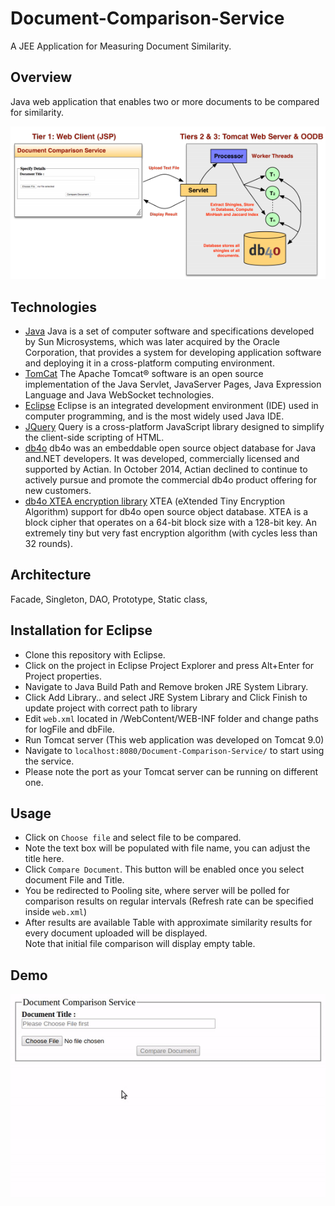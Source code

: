# Document-Comparison-Service
A JEE Application for Measuring Document Similarity.

## Overview
Java web application that enables two or more documents to be compared for similarity.

![Project Overview](https://github.com/MartinRep/Document-Comparison-Service/blob/master/gitAssets/ComparisonServiceOverview.png)

## Technologies
- [Java](https://www.java.com/) Java is a set of computer software and specifications developed by Sun Microsystems, which was later acquired by the Oracle Corporation, that provides a system for developing application software and deploying it in a cross-platform computing environment.
- [TomCat](https://tomcat.apache.org/) The Apache Tomcat® software is an open source implementation of the Java Servlet, JavaServer Pages, Java Expression Language and Java WebSocket technologies.
- [Eclipse](https://www.eclipse.org/) Eclipse is an integrated development environment (IDE) used in computer programming, and is the most widely used Java IDE.
- [JQuery](https://jquery.com/) Query is a cross-platform JavaScript library designed to simplify the client-side scripting of HTML.
- [db4o](https://github.com/lytico/db4o) db4o was an embeddable open source object database for Java and.NET developers. It was developed, commercially licensed and supported by Actian. In October 2014, Actian declined to continue to actively pursue and promote the commercial db4o product offering for new customers.
- [db4o XTEA encryption library](https://sourceforge.net/projects/db4oxtea/) XTEA (eXtended Tiny Encryption Algorithm) support for db4o open source object database. XTEA is a block cipher that operates on a 64-bit block size with a 128-bit key. An extremely tiny but very fast encryption algorithm (with cycles less than 32 rounds).


## Architecture

Facade, Singleton, DAO, Prototype, Static class,


## Installation for Eclipse

 - Clone this repository with Eclipse.
 - Click on the project in Eclipse Project Explorer and press Alt+Enter for Project properties.
 - Navigate to Java Build Path and Remove broken JRE System Library.
 - Click Add Library.. and select JRE System Library and Click Finish to update project with correct path to library
 - Edit `web.xml` located in /WebContent/WEB-INF folder and change paths for logFile and dbFile.
 - Run Tomcat server (This web application was developed on Tomcat 9.0)
 - Navigate to `localhost:8080/Document-Comparison-Service/` to start using the service.
 - Please note the port as your Tomcat server can be running on different one.

## Usage

- Click on `Choose file` and select file to be compared.
- Note the text box will be populated with file name, you can adjust the title here.
- Click `Compare Document`. This button will be enabled once you select document File and Title.
- You be redirected to Pooling site, where server will be polled for comparison results on regular intervals (Refresh rate can be specified inside `web.xml`)
- After results are available Table with approximate similarity results for every document uploaded will be displayed.  
Note that initial file comparison will display empty table.

## Demo

![Demo](https://github.com/MartinRep/Document-Comparison-Service/blob/master/gitAssets/comparionDemo.gif)
   
 
  
